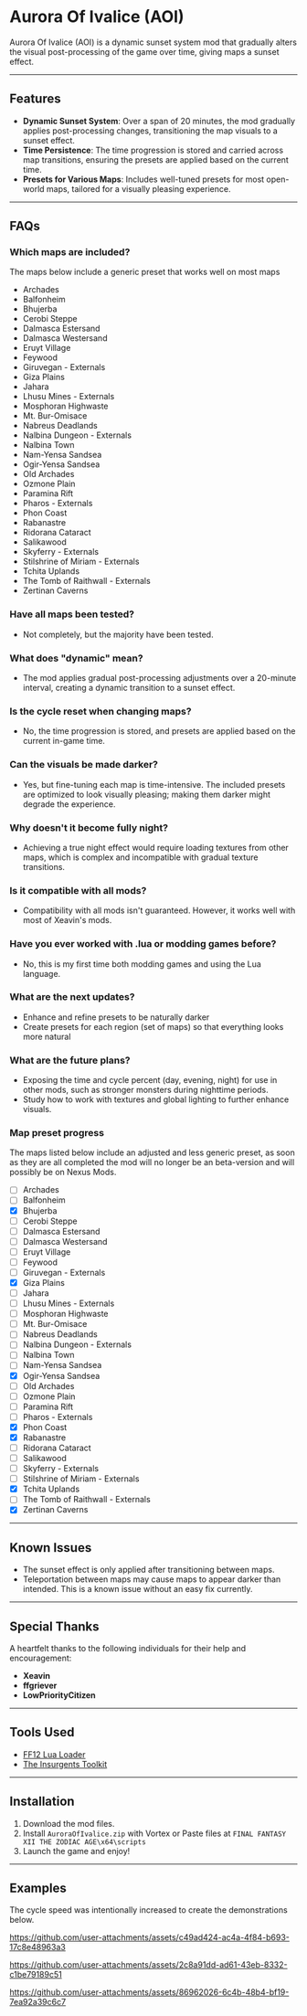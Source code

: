 # Aurora Of Ivalice (AOI)

Aurora Of Ivalice (AOI) is a dynamic sunset system mod that gradually alters the visual post-processing of the game over time, giving maps a sunset effect.

---

## Features

- **Dynamic Sunset System**: Over a span of 20 minutes, the mod gradually applies post-processing changes, transitioning the map visuals to a sunset effect.
- **Time Persistence**: The time progression is stored and carried across map transitions, ensuring the presets are applied based on the current time.
- **Presets for Various Maps**: Includes well-tuned presets for most open-world maps, tailored for a visually pleasing experience.

---

## FAQs

### Which maps are included?
The maps below include a generic preset that works well on most maps

- Archades
- Balfonheim
- Bhujerba
- Cerobi Steppe
- Dalmasca Estersand
- Dalmasca Westersand
- Eruyt Village
- Feywood
- Giruvegan - Externals
- Giza Plains
- Jahara
- Lhusu Mines - Externals
- Mosphoran Highwaste
- Mt. Bur-Omisace
- Nabreus Deadlands
- Nalbina Dungeon - Externals
- Nalbina Town
- Nam-Yensa Sandsea
- Ogir-Yensa Sandsea
- Old Archades
- Ozmone Plain
- Paramina Rift
- Pharos - Externals
- Phon Coast
- Rabanastre
- Ridorana Cataract
- Salikawood
- Skyferry - Externals
- Stilshrine of Miriam - Externals
- Tchita Uplands
- The Tomb of Raithwall - Externals
- Zertinan Caverns

### Have all maps been tested?
- Not completely, but the majority have been tested.

### What does "dynamic" mean?
- The mod applies gradual post-processing adjustments over a 20-minute interval, creating a dynamic transition to a sunset effect.

### Is the cycle reset when changing maps?
- No, the time progression is stored, and presets are applied based on the current in-game time.

### Can the visuals be made darker?
- Yes, but fine-tuning each map is time-intensive. The included presets are optimized to look visually pleasing; making them darker might degrade the experience.

### Why doesn't it become fully night?
- Achieving a true night effect would require loading textures from other maps, which is complex and incompatible with gradual texture transitions.

### Is it compatible with all mods?
- Compatibility with all mods isn't guaranteed. However, it works well with most of Xeavin's mods.

### Have you ever worked with .lua or modding games before?
- No, this is my first time both modding games and using the Lua language.

### What are the next updates?
- Enhance and refine presets to be naturally darker
- Create presets for each region (set of maps) so that everything looks more natural

### What are the future plans?
- Exposing the time and cycle percent (day, evening, night) for use in other mods, such as stronger monsters during nighttime periods.
- Study how to work with textures and global lighting to further enhance visuals.

### Map preset progress
The maps listed below include an adjusted and less generic preset, as soon as they are all completed the mod will no longer be an beta-version and will possibly be on Nexus Mods.

- [ ] Archades
- [ ] Balfonheim
- [x] Bhujerba
- [ ] Cerobi Steppe
- [ ] Dalmasca Estersand
- [ ] Dalmasca Westersand
- [ ] Eruyt Village
- [ ] Feywood
- [ ] Giruvegan - Externals
- [x] Giza Plains
- [ ] Jahara
- [ ] Lhusu Mines - Externals
- [ ] Mosphoran Highwaste
- [ ] Mt. Bur-Omisace
- [ ] Nabreus Deadlands
- [ ] Nalbina Dungeon - Externals
- [ ] Nalbina Town
- [ ] Nam-Yensa Sandsea
- [x] Ogir-Yensa Sandsea
- [ ] Old Archades
- [ ] Ozmone Plain
- [ ] Paramina Rift
- [ ] Pharos - Externals
- [x] Phon Coast
- [x] Rabanastre
- [ ] Ridorana Cataract
- [ ] Salikawood
- [ ] Skyferry - Externals
- [ ] Stilshrine of Miriam - Externals
- [x] Tchita Uplands
- [ ] The Tomb of Raithwall - Externals
- [x] Zertinan Caverns

---

## Known Issues

- The sunset effect is only applied after transitioning between maps.
- Teleportation between maps may cause maps to appear darker than intended. This is a known issue without an easy fix currently.

---

## Special Thanks

A heartfelt thanks to the following individuals for their help and encouragement:

- **Xeavin**
- **ffgriever**
- **LowPriorityCitizen**

---

## Tools Used

- [FF12 Lua Loader](https://xeavin.gitbook.io/ff12-lua-loader)
- [The Insurgents Toolkit](https://xeavin.gitbook.io/the-insurgents-toolkit)

---

## Installation

1. Download the mod files.
2. Install `AuroraOfIvalice.zip` with Vortex or Paste files at `FINAL FANTASY XII THE ZODIAC AGE\x64\scripts`
4. Launch the game and enjoy!

---

## Examples

The cycle speed was intentionally increased to create the demonstrations below.

https://github.com/user-attachments/assets/c49ad424-ac4a-4f84-b693-17c8e48963a3

https://github.com/user-attachments/assets/2c8a91dd-ad61-43eb-8332-c1be79189c51

https://github.com/user-attachments/assets/86962026-6c4b-48b4-bf19-7ea92a39c6c7




